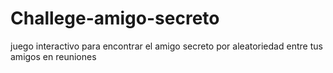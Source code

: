 # Challege-amigo-secreto
juego interactivo para encontrar el amigo secreto por aleatoriedad entre tus amigos en reuniones
